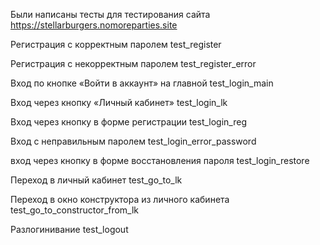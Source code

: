 Были написаны тесты для тестирования сайта https://stellarburgers.nomoreparties.site

Регистрация с корректным паролем
test_register

Регистрация с некорректным паролем
test_register_error




Вход по кнопке «Войти в аккаунт» на главной
test_login_main

Вход через кнопку «Личный кабинет»
test_login_lk

Вход через кнопку в форме регистрации
test_login_reg

Вход с неправильным паролем
test_login_error_password

вход через кнопку в форме восстановления пароля
test_login_restore



Переход в личный кабинет
test_go_to_lk

Переход в окно конструктора из личного кабинета
test_go_to_constructor_from_lk

Разлогинивание
test_logout